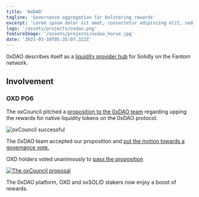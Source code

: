 ```yaml
---
title: '0xDAO'
tagline: 'Governance aggregation for bolstering rewards'
excerpt: 'Lorem ipsum dolor sit amet, consectetur adipiscing elit, sed do eiusmod tempor incididunt ut labore et dolore magna aliqua. Praesent elementum facilisis leo vel fringilla est ullamcorper eget. At imperdiet dui accumsan sit amet nulla facilities morbi tempus.'
logo: '/assets/projects/oxdao.png'
featureImage: '/assets/projects/oxdao_horse.jpg'
date: '2021-03-10T05:35:07.322Z'
---
```


0xDAO describes itself as a [liquidity provider hub](https://medium.com/@0xdao/0xdao-a-liquidity-hub-for-solidly-made-with-love-by-fantom-builders-265b86130ec1) for Solidly on the Fantom network.

## Involvement

### OXD PO6

The oxCouncil pitched a [proposition to the 0xDAO team](https://twitter.com/oxcouncil/status/1521561217122414593) regarding upping the rewards for native liquidity tokens on the 0xDAO protocol.

![oxCouncil successful](/assets/projects/oxdao-bg.jpeg)

The 0xDAO team accepted our proposition and [put the motion towards a governance vote.](https://snapshot.org/#/oxdaofi.eth/proposal/0x754c20fe5e717a469b3b5b824784c996d230f4c3ff19d09c4e7a7c1fc2486ffa)

OXD holders voted unanimously to [pass the proposition](https://twitter.com/oxcouncil/status/1525158413906370560)  

[![The oxCouncil proposal](/assets/projects/oxcouncil_po6_tweet_small.png)](https://twitter.com/oxcouncil/status/1523815466535473152/photo/1)

The 0xDAO platform, OXD and oxSOLID stakers now enjoy a boost of rewards.
